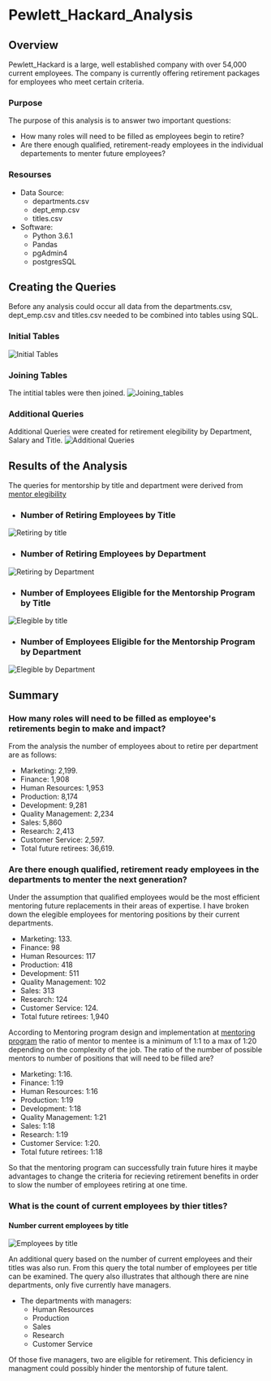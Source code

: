 # Pewlett_Hackard_Analysis

## Overview
Pewlett_Hackard is a large, well established company with over 54,000 current employees.  The company is currently offering retirement packages for employees who meet certain criteria.
### Purpose
The purpose of this analysis is to answer two important questions:
 - How many roles will need to be filled as employees begin to retire?
 - Are there enough qualified, retirement-ready employees in the individual departements to menter future employees?
### Resourses
 - Data Source:
   - departments.csv
   - dept_emp.csv
   - titles.csv
 - Software:
   - Python 3.6.1
   - Pandas
   - pgAdmin4
   - postgresSQL

## Creating the Queries
Before any analysis could occur all data from the departments.csv, dept_emp.csv and titles.csv needed to be combined into tables using SQL.

### Initial Tables
![Initial Tables](https://github.com/stephenanayashilliard/Pewlett_Hackard_Analysis/blob/main/Resources/initial_tables.png)

### Joining Tables
The intitial tables were then joined.
![Joining_tables](https://github.com/stephenanayashilliard/Pewlett_Hackard_Analysis/blob/main/Resources/joining_tables.png)

### Additional Queries
Additional Queries were created for retirement elegibility by Department, Salary and Title.
![Additional Queries](https://github.com/stephenanayashilliard/Pewlett_Hackard_Analysis/blob/main/Resources/additional_queries.png)

## Results of the Analysis
The queries for mentorship by title and department were derived from [mentor elegibility](https://github.com/stephenanayashilliard/Pewlett_Hackard_Analysis/blob/main/Data/mentorship_eligibilty.csv)
 - ### Number of Retiring Employees by Title
![Retiring by title](https://github.com/stephenanayashilliard/Pewlett_Hackard_Analysis/blob/main/Resources/Number%20of%20Retiring%20Employees%20by%20title.png)
 - ### Number of Retiring Employees by Department
![Retiring by Department](https://github.com/stephenanayashilliard/Pewlett_Hackard_Analysis/blob/main/Resources/Number%20of%20Retiring%20Employees%20by%20Department.png)
 - ### Number of Employees Eligible for the Mentorship Program by Title
![Elegible by title](https://github.com/stephenanayashilliard/Pewlett_Hackard_Analysis/blob/main/Resources/Elegible_titles.png)
 - ### Number of Employees Eligible for the Mentorship Program by Department
![Elegible by Department](https://github.com/stephenanayashilliard/Pewlett_Hackard_Analysis/blob/main/Resources/department_eligible_count.png)

## Summary
### How many roles will need to be filled as employee's retirements begin to make and impact?
From the analysis the number of employees about to retire per department are as follows:
   - Marketing: 2,199.
   - Finance: 1,908
   - Human Resources: 1,953
   - Production: 8,174
   - Development: 9,281
   - Quality Management: 2,234
   - Sales: 5,860
   - Research: 2,413
   - Customer Service: 2,597.
   - Total future retirees: 36,619.
 
### Are there enough qualified, retirement ready employees in the departments to menter the next generation?
Under the assumption that qualified employees would be the most efficient mentoring  future replacements in their areas of expertise.  I have broken down the elegible employees for mentoring positions by their current departments.
   - Marketing: 133.
   - Finance: 98
   - Human Resources: 117
   - Production: 418
   - Development: 511
   - Quality Management: 102
   - Sales: 313
   - Research: 124
   - Customer Service: 124.
   - Total future retirees: 1,940
 
According to Mentoring program design and implementation at [mentoring program](www.ncbi.nlm.nih.gov) the ratio of mentor to mentee is a minimum of 1:1 to a max of 1:20 depending on the complexity of the job.  The ratio of the number of possible mentors to number of positions that will need to be filled are?
   - Marketing: 1:16.
   - Finance: 1:19
   - Human Resources: 1:16
   - Production: 1:19
   - Development: 1:18
   - Quality Management: 1:21
   - Sales: 1:18
   - Research: 1:19
   - Customer Service: 1:20.
   - Total future retirees: 1:18

So that the mentoring program can successfully train future hires it maybe advantages to change the criteria for recieving retirement benefits in order to slow the number of employees retiring at one time.

### What is the count of current employees by thier titles?

#### Number current employees by title
![Employees by title](https://github.com/stephenanayashilliard/Pewlett_Hackard_Analysis/blob/main/Resources/employess_by_title.png)

An additional query based on the number of current employees and their titles was also run.  From this query the total number of employees per title can be examined.  The query also illustrates that although there are nine departments, only five currently have managers. 
 - The departments with managers:
   - Human Resources
   - Production
   - Sales
   - Research
   - Customer Service

Of those five managers, two are eligible for retirement.  This deficiency in managment could possibly hinder the mentorship of future talent. 



 
 
